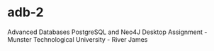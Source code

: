 # adb-2
Advanced Databases PostgreSQL and Neo4J Desktop Assignment - Munster Technological University - River James
